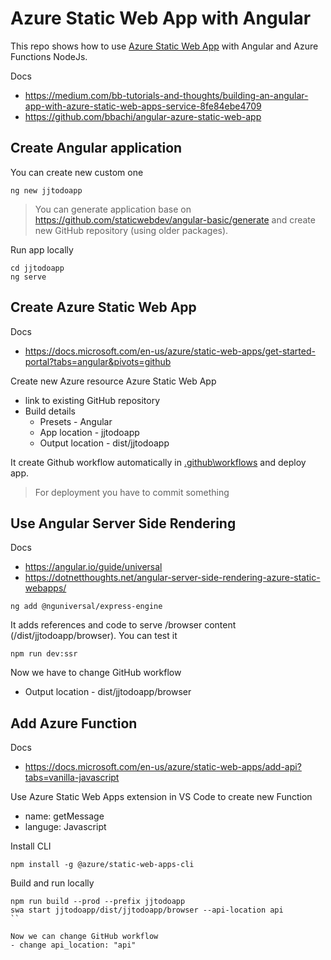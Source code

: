 # Azure Static Web App with Angular

This repo shows how to use [Azure Static Web App](https://docs.microsoft.com/en-us/azure/static-web-apps) with Angular and Azure Functions NodeJs.

Docs
- https://medium.com/bb-tutorials-and-thoughts/building-an-angular-app-with-azure-static-web-apps-service-8fe84ebe4709
- https://github.com/bbachi/angular-azure-static-web-app

## Create Angular application

You can create new custom one

```
ng new jjtodoapp
```
> You can generate application base on https://github.com/staticwebdev/angular-basic/generate and create new GitHub repository (using older packages).

Run app locally

```
cd jjtodoapp
ng serve
```

## Create Azure Static Web App

Docs
- https://docs.microsoft.com/en-us/azure/static-web-apps/get-started-portal?tabs=angular&pivots=github

Create new Azure resource Azure Static Web App
- link to existing GitHub repository
- Build details
    - Presets - Angular
    - App location - jjtodoapp
    - Output location - dist/jjtodoapp

It create Github workflow automatically in [.github\workflows](\.github\workflows) and deploy app. 
> For deployment you have to commit something

## Use Angular Server Side Rendering

Docs
- https://angular.io/guide/universal
- https://dotnetthoughts.net/angular-server-side-rendering-azure-static-webapps/

```
ng add @nguniversal/express-engine
```

It adds references and code to serve /browser content (/dist/jjtodoapp/browser). You can test it

```
npm run dev:ssr
```

Now we have to change GitHub workflow
- Output location - dist/jjtodoapp/browser

## Add Azure Function

Docs
- https://docs.microsoft.com/en-us/azure/static-web-apps/add-api?tabs=vanilla-javascript

Use Azure Static Web Apps extension in VS Code to create new Function
- name: getMessage
- languge: Javascript

Install CLI
```
npm install -g @azure/static-web-apps-cli
```

Build and run locally
```
npm run build --prod --prefix jjtodoapp
swa start jjtodoapp/dist/jjtodoapp/browser --api-location api
``

Now we can change GitHub workflow
- change api_location: "api"
